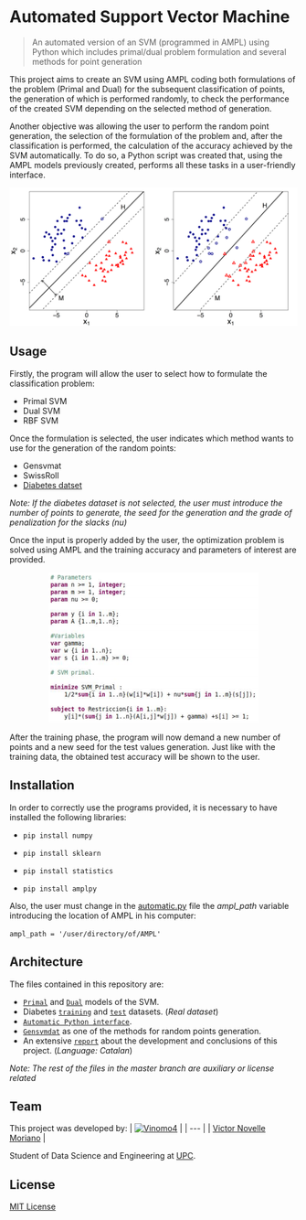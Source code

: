 # Automated Support Vector Machine

> An automated version of an SVM (programmed in AMPL) using Python which includes primal/dual problem formulation and several methods for point generation

This project aims to create an SVM using AMPL coding both formulations of the problem (Primal and Dual) for the subsequent classification of points, the generation of which is performed randomly, to check the performance of the created SVM depending on the selected method of generation.

Another objective was allowing the user to perform the random point generation, the selection of the formulation of the problem and, after the classification is performed, the calculation of the accuracy achieved by the SVM automatically. To do so, a Python script was created that, using the AMPL models previously created, performs all these tasks in a user-friendly interface.

<p align="center">
  <img src='README Images/SVM_example.png'/>
</p>

## Usage

Firstly, the program will allow the user to select how to formulate the classification problem:

 * Primal SVM
 * Dual SVM
 * RBF SVM
 
 Once the formulation is selected, the user indicates which method wants to use for the generation of the random points:
 
 * Gensvmat
 * SwissRoll
 * [Diabetes datset](https://www.csie.ntu.edu.tw/~cjlin/libsvmtools/datasets/binary/diabetes)

*Note: If the diabetes dataset is not selected, the user must introduce the number of points to generate, the seed for the generation and the grade of penalization for the slacks (nu)*

Once the input is properly added by the user, the optimization problem is solved using AMPL and the training accuracy and parameters of interest are provided.

<p align="center">
  <img src='README Images/AMPL.PNG'/>
</p>

After the training phase, the program will now demand a new number of points and a new seed for the test values generation.
Just like with the training data, the obtained test accuracy will be shown to the user.

## Installation

In order to correctly use the programs provided, it is necessary to have installed the following libraries:

* `pip install numpy`

* `pip install sklearn`

* `pip install statistics`

* `pip install amplpy`
 
Also, the user must change in the [automatic.py](./automatic.py) file the *ampl_path* variable introducing the location of AMPL in his computer:

`ampl_path = '/user/directory/of/AMPL'`

## Architecture

The files contained in this repository are:

* [`Primal`](./SVM_Primal.mod) and [`Dual`](./SVM_Dual.mod) models of the SVM.
* Diabetes [`training`](./diabetes_train.dat) and [`test`](./diabetes_test.dat) datasets. (*Real dataset*)
* [`Automatic Python interface`](./automatic.py).
* [`Gensvmdat`](./gensvmdat) as one of the methods for random points generation.
* An extensive [`report`](./Report.pdf) about the development and conclusions of this project. (*Language: Catalan*)

*Note: The rest of the files in the master branch are auxiliary or license related*

## Team

This project was developed by:
| [![Vinomo4](https://avatars2.githubusercontent.com/u/49389601?s=60&v=4)](https://github.com/Vinomo4) | 
| --- | 
| [Victor Novelle Moriano](https://github.com/Vinomo4) | 


Student of Data Science and Engineering at [UPC](https://www.upc.edu/ca).

## License

[MIT License](./LICENSE)
